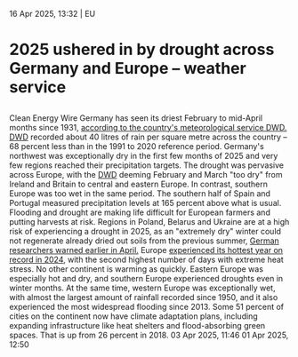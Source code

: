 16 Apr 2025, 13:32
| 
EU
# 2025 ushered in by drought across Germany and Europe – weather service
## 
Clean Energy Wire
Germany has seen its driest February to mid-April months since 1931, [according to the country's meteorological service DWD.](https://www.dwd.de/DE/presse/pressemitteilungen/DE/2025/20250415_pm_trockenheit_news.html?nn=16210)
[DWD](https://www.cleanenergywire.org/experts/dwd-germanys-national-meteorological-service) recorded about 40 litres of rain per square metre across the country – 68 percent less than in the 1991 to 2020 reference period. Germany's northwest was exceptionally dry in the first few months of 2025 and very few regions reached their precipitation targets. 
The drought was pervasive across Europe, with the [DWD](https://www.cleanenergywire.org/experts/dwd-germanys-national-meteorological-service) deeming February and March "too dry" from Ireland and Britain to central and eastern Europe. In contrast, southern Europe was too wet in the same period. The southern half of Spain and Portugal measured precipitation levels at 165 percent above what is usual. 
Flooding and drought are making life difficult for European farmers and putting harvests at risk. Regions in Poland, Belarus and Ukraine are at a high risk of experiencing a drought in 2025, as an "extremely dry" winter could not regenerate already dried out soils from the previous summer, [German researchers warned earlier in April.](https://www.cleanenergywire.org/news/grain-harvest-risk-drought-likely-central-and-eastern-europe-warn-researchers)
Europe [experienced its hottest year on record in 2024](https://climate.copernicus.eu/sites/default/files/custom-uploads/ESOTC-2024/press-resources/ESOTC_Executive_Summary_24.pdf), with the second highest number of days with extreme heat stress. No other continent is warming as quickly. Eastern Europe was especially hot and dry, and southern Europe experienced droughts even in winter months. At the same time, western Europe was exceptionally wet, with almost the largest amount of rainfall recorded since 1950, and it also experienced the most widespread flooding since 2013. Some 51 percent of cities on the continent now have climate adaptation plans, including expanding infrastructure like heat shelters and flood-absorbing green spaces. That is up from 26 percent in 2018. 
03 Apr 2025, 11:46
01 Apr 2025, 12:50